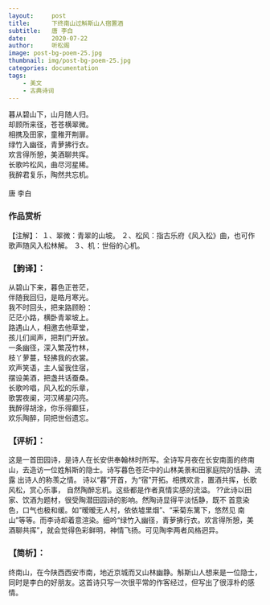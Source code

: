 ```yaml
---
layout:     post
title:      下终南山过斛斯山人宿置酒
subtitle:   唐 李白
date:       2020-07-22
author:     听松阁
image: post-bg-poem-25.jpg
thumbnail: img/post-bg-poem-25.jpg
categories: documentation
tags:
    - 美文
    - 古典诗词
---
```


暮从碧山下，山月随人归。<br>
却顾所来径，苍苍横翠微。<br>
相携及田家，童稚开荆扉。<br>
绿竹入幽径，青萝拂行衣。<br>
欢言得所憩，美酒聊共挥。<br>
长歌吟松风，曲尽河星稀。<br>
我醉君复乐，陶然共忘机。<br>
<br>
唐 李白


### 作品赏析
【注解】：
１、翠微：青翠的山坡。
２、松风：指古乐府《风入松》曲，也可作歌声随风入松林解。
３、机：世俗的心机。

### 【韵译】：
从碧山下来，暮色正苍茫，<br>
伴随我回归，是皓月寒光。<br>
我不时回头，把来路顾盼：<br>
茫茫小路，横卧青翠坡上。<br>
路遇山人，相邀去他草堂，<br>
孩儿们闻声，把荆门开放。<br>
一条幽径，深入繁茂竹林，<br>
枝丫萝蔓，轻拂我的衣裳。<br>
欢声笑语，主人留我住宿，<br>
摆设美酒，把盏共话蚕桑。<br>
长歌吟唱，风入松的乐章，<br>
歌罢夜阑，河汉稀星闪亮。<br>
我醉得胡涂，你乐得癫狂，<br>
欢乐陶醉，同把世俗遗忘。<br>

### 【评析】：
这是一首田园诗，是诗人在长安供奉翰林时所写。全诗写月夜在长安南面的终南
山，去造访一位姓斛斯的隐士。诗写暮色苍茫中的山林美景和田家庭院的恬静、流露
出诗人的称羡之情。
诗以“暮”开首，为“宿”开拓。相携欢言，置酒共挥，长歌风松，赏心乐事，
自然陶醉忘机。这些都是作者真情实感的流溢。
??此诗以田家、饮酒为题材，很受陶潜田园诗的影响。然陶诗显得平淡恬静，既不
首意染色，口气也极和缓。如“暧暧无人村，依依墟里烟”、“采菊东篱下，悠然见
南山”等等。而李诗却着意渲染。细吟“绿竹入幽径，青萝拂行衣。欢言得所憩，美
酒聊共挥”，就会觉得色彩鲜明，神情飞扬。可见陶李两者风格迥异。

### 【简析】：
终南山，在今陕西西安市南，地近京城而又山林幽静。斛斯山人想来是一位隐士，同时是李白的好朋友。这首诗只写一次很平常的作客经过，但写出了很淳朴的感情。
